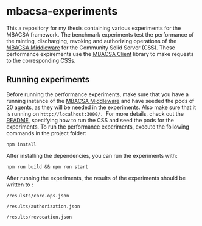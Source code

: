 # mbacsa-experiments
This a repository for my thesis containing various experiments for the MBACSA framework. The benchmark experiments test the performance of the minting, discharging, revoking and authorizing operations of the [MBACSA Middleware](https://github.com/RubenLauwaert/mbacsa-css) for the Community Solid Server (CSS). These performance expirements use the [MBACSA Client](https://github.com/RubenLauwaert/mbacsa-client) library to make requests to the corresponding CSSs.

## Running experiments

Before running the performance experiments, make sure that you have a running instance of the [MBACSA Middleware](https://github.com/RubenLauwaert/mbacsa-css) and have 
seeded the pods of 20 agents, as they will be needed in the experiments. Also make sure that it is running on `http://localhost:3000/. `For more details, check out the [README](https://github.com/RubenLauwaert/mbacsa-css), specifying how to run the CSS and seed the pods for the experiments. To run the performance experiments, execute the following commands in the project folder:

`npm install`

After installing the dependencies, you can run the experiments with:

`npm run build && npm run start`


After running the experiments, the results of the experiments should be written to :

`/resulsts/core-ops.json`

`/results/authorization.json`

`/results/revocation.json`




